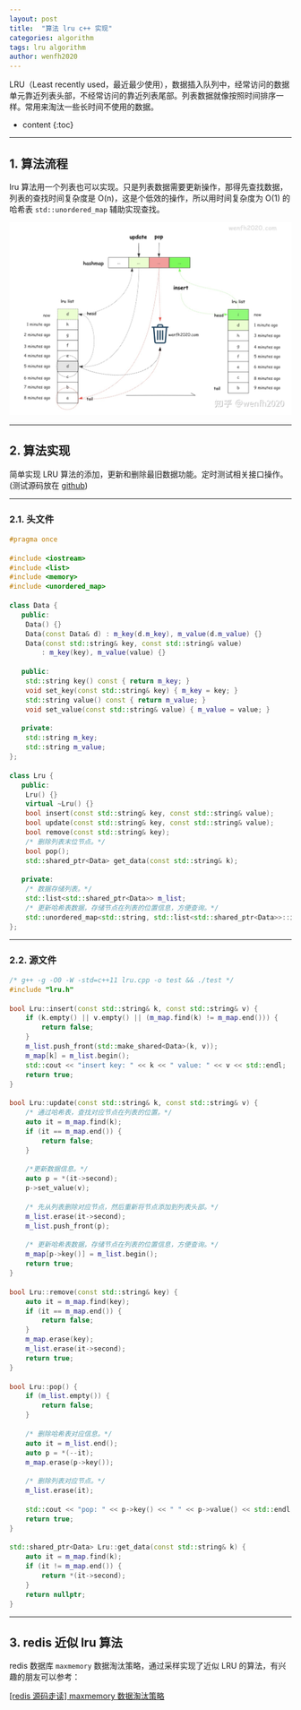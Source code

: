 ```yaml
---
layout: post
title:  "算法 lru c++ 实现"
categories: algorithm
tags: lru algorithm
author: wenfh2020
---
```


LRU（Least recently used，最近最少使用），数据插入队列中，经常访问的数据单元靠近列表头部，不经常访问的靠近列表尾部。列表数据就像按照时间排序一样。常用来淘汰一些长时间不使用的数据。



* content
{:toc}

---

## 1. 算法流程

lru 算法用一个列表也可以实现。只是列表数据需要更新操作，那得先查找数据，列表的查找时间复杂度是 O(n)，这是个低效的操作，所以用时间复杂度为 O(1) 的哈希表 `std::unordered_map` 辅助实现查找。

<div align=center><img src="/images/2022/2022-01-02-22-14-38.png" data-action="zoom"/></div>

---

## 2. 算法实现

简单实现 LRU 算法的添加，更新和删除最旧数据功能。定时测试相关接口操作。(测试源码放在 [github](https://github.com/wenfh2020/c_test/blob/master/algorithms/lru/c++11))

---

### 2.1. 头文件

```cpp
#pragma once

#include <iostream>
#include <list>
#include <memory>
#include <unordered_map>

class Data {
   public:
    Data() {}
    Data(const Data& d) : m_key(d.m_key), m_value(d.m_value) {}
    Data(const std::string& key, const std::string& value)
        : m_key(key), m_value(value) {}

   public:
    std::string key() const { return m_key; }
    void set_key(const std::string& key) { m_key = key; }
    std::string value() const { return m_value; }
    void set_value(const std::string& value) { m_value = value; }

   private:
    std::string m_key;
    std::string m_value;
};

class Lru {
   public:
    Lru() {}
    virtual ~Lru() {}
    bool insert(const std::string& key, const std::string& value);
    bool update(const std::string& key, const std::string& value);
    bool remove(const std::string& key);
    /* 删除列表末位节点。*/
    bool pop();
    std::shared_ptr<Data> get_data(const std::string& k);

   private:
    /* 数据存储列表。*/
    std::list<std::shared_ptr<Data>> m_list;
    /* 更新哈希表数据，存储节点在列表的位置信息，方便查询。*/
    std::unordered_map<std::string, std::list<std::shared_ptr<Data>>::iterator> m_map;
};
```

---

### 2.2. 源文件

```cpp
/* g++ -g -O0 -W -std=c++11 lru.cpp -o test && ./test */
#include "lru.h"

bool Lru::insert(const std::string& k, const std::string& v) {
    if (k.empty() || v.empty() || (m_map.find(k) != m_map.end())) {
        return false;
    }
    m_list.push_front(std::make_shared<Data>(k, v));
    m_map[k] = m_list.begin();
    std::cout << "insert key: " << k << " value: " << v << std::endl;
    return true;
}

bool Lru::update(const std::string& k, const std::string& v) {
    /* 通过哈希表，查找对应节点在列表的位置。*/
    auto it = m_map.find(k);
    if (it == m_map.end()) {
        return false;
    }

    /*更新数据信息。*/
    auto p = *(it->second);
    p->set_value(v);

    /* 先从列表删除对应节点，然后重新将节点添加到列表头部。*/
    m_list.erase(it->second);
    m_list.push_front(p);

    /* 更新哈希表数据，存储节点在列表的位置信息，方便查询。*/
    m_map[p->key()] = m_list.begin();
    return true;
}

bool Lru::remove(const std::string& key) {
    auto it = m_map.find(key);
    if (it == m_map.end()) {
        return false;
    }
    m_map.erase(key);
    m_list.erase(it->second);
    return true;
}

bool Lru::pop() {
    if (m_list.empty()) {
        return false;
    }

    /* 删除哈希表对应信息。*/
    auto it = m_list.end();
    auto p = *(--it);
    m_map.erase(p->key());

    /* 删除列表对应节点。*/
    m_list.erase(it);

    std::cout << "pop: " << p->key() << " " << p->value() << std::endl;
    return true;
}

std::shared_ptr<Data> Lru::get_data(const std::string& k) {
    auto it = m_map.find(k);
    if (it != m_map.end()) {
        return *(it->second);
    }
    return nullptr;
}
```

---

## 3. redis 近似 lru 算法

redis 数据库 `maxmemory` 数据淘汰策略，通过采样实现了近似 LRU 的算法，有兴趣的朋友可以参考：

[[redis 源码走读] maxmemory 数据淘汰策略](https://wenfh2020.com/2020/03/06/redis-max-memory/)
